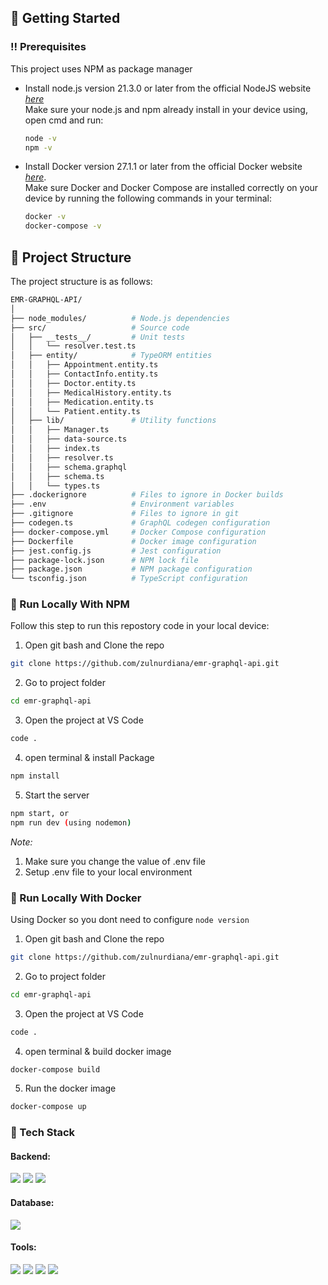 
<!-- Getting Started -->
## 	:toolbox: Getting Started

<!-- Prerequisites -->
### :bangbang: Prerequisites

This project uses NPM as package manager

* Install node.js version 21.3.0 or later from the official NodeJS website <a href="https://nodejs.org/id">*here*<a/> <br />
  Make sure your node.js and npm already install in your device using, open cmd and run:
  ```bash
  node -v
  npm -v
  ```
* Install Docker version 27.1.1 or later from the official Docker website <a href="https://www.docker.com/get-started">*here*</a>.  
  Make sure Docker and Docker Compose are installed correctly on your device by running the following commands in your terminal:

  ```bash
  docker -v
  docker-compose -v

## :file_folder: Project Structure

The project structure is as follows:

```sh
EMR-GRAPHQL-API/
│
├── node_modules/          # Node.js dependencies
├── src/                   # Source code
│   ├── __tests__/         # Unit tests
│   │   └── resolver.test.ts
│   ├── entity/            # TypeORM entities
│   │   ├── Appointment.entity.ts
│   │   ├── ContactInfo.entity.ts
│   │   ├── Doctor.entity.ts
│   │   ├── MedicalHistory.entity.ts
│   │   ├── Medication.entity.ts
│   │   └── Patient.entity.ts
│   ├── lib/               # Utility functions
│   │   ├── Manager.ts
│   │   ├── data-source.ts
│   │   ├── index.ts
│   │   ├── resolver.ts
│   │   ├── schema.graphql
│   │   ├── schema.ts
│   │   └── types.ts
├── .dockerignore          # Files to ignore in Docker builds
├── .env                   # Environment variables
├── .gitignore             # Files to ignore in git
├── codegen.ts             # GraphQL codegen configuration
├── docker-compose.yml     # Docker Compose configuration
├── Dockerfile             # Docker image configuration
├── jest.config.js         # Jest configuration
├── package-lock.json      # NPM lock file
├── package.json           # NPM package configuration
└── tsconfig.json          # TypeScript configuration
```

### :running: Run Locally With NPM

Follow this step to run this repostory code in your local device:
  1. Open git bash and Clone the repo
   ```sh
   git clone https://github.com/zulnurdiana/emr-graphql-api.git
   ```
  2. Go to project folder 
  ``` sh
  cd emr-graphql-api
  ``` 
3. Open the project at VS Code 
  ``` sh
  code . 
  ``` 
  4. open terminal & install Package
  ``` sh
  npm install
  ``` 
  5.  Start the server
   ```sh
   npm start, or
   npm run dev (using nodemon)
   ```
  
  _Note:_
  1. Make sure you change the value of .env file
  2. Setup .env file to your local environment

### :whale2: Run Locally With Docker
  Using Docker so you dont need to configure `node version`
  1. Open git bash and Clone the repo
   ```sh
   git clone https://github.com/zulnurdiana/emr-graphql-api.git
   ```
  2. Go to project folder 
  ``` sh
  cd emr-graphql-api
  ``` 
  3. Open the project at VS Code 
  ``` sh
  code . 
  ``` 
  4. open terminal & build docker image
  ``` sh
  docker-compose build
  ``` 
  5. Run the docker image
  ```sh
  docker-compose up
  ```

<!-- TechStack -->
### :space_invader: Tech Stack
  <h4>Backend:</h4>
  <img src="https://img.shields.io/badge/-GraphQL-E10098?style=for-the-badge&logo=graphql&logoColor=white" />
  <img src="https://img.shields.io/badge/-ApolloGraphQL-311C87?style=for-the-badge&logo=apollo-graphql" />
  <img src="https://img.shields.io/badge/typescript-%23007ACC.svg?style=for-the-badge&logo=typescript&logoColor=white" />
  
  <h4>Database:</h4>
  <img src="https://img.shields.io/badge/postgres-%23316192.svg?style=for-the-badge&logo=postgresql&logoColor=white" />

<h4>Tools:</h4>
  <img src="https://img.shields.io/badge/Docker-2CA5E0?style=for-the-badge&logo=docker&logoColor=white" />
  <img src="https://img.shields.io/badge/-jest-%23C21325?style=for-the-badge&logo=jest&logoColor=white" />
  <img src="https://img.shields.io/badge/GitHub-100000?style=for-the-badge&logo=github&logoColor=white" />
  <img src="https://img.shields.io/badge/Visual%20Studio%20Code-0078d7.svg?style=for-the-badge&logo=visual-studio-code&logoColor=white" />
